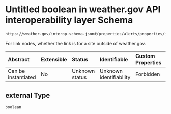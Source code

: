 # Untitled boolean in weather.gov API interoperability layer Schema

```txt
https://weather.gov/interop.schema.json#/properties/alerts/properties/items/items/properties/description/items/properties/nodes/items/properties/external
```

For link nodes, whether the link is for a site outside of weather.gov.

| Abstract            | Extensible | Status         | Identifiable            | Custom Properties | Additional Properties | Access Restrictions | Defined In                                                                                                 |
| :------------------ | :--------- | :------------- | :---------------------- | :---------------- | :-------------------- | :------------------ | :--------------------------------------------------------------------------------------------------------- |
| Can be instantiated | No         | Unknown status | Unknown identifiability | Forbidden         | Allowed               | none                | [interop-layer.schema.json\*](../../../api-interop-layer/interop-layer.schema.json "open original schema") |

## external Type

`boolean`
